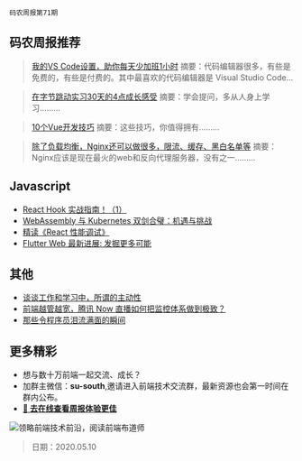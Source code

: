 `码农周报第71期`

## 码农周报推荐

> [我的VS Code设置，助你每天少加班1小时](https://mp.weixin.qq.com/s/IRNon57peN1PzitjmhKV_A)
> 摘要：代码编辑器很多，有些是免费的，有些是付费的。其中最喜欢的代码编辑器是 Visual Studio Code…

> [在字节跳动实习30天的4点成长感受](https://mp.weixin.qq.com/s/hTEhNDjXMRkkZ_bMzT7GZw)
> 摘要：学会提问，多从人身上学习………

> [10个Vue开发技巧](https://mp.weixin.qq.com/s/u74EFDxDs1LajKRlQguslQ)
> 摘要：这些技巧，你值得拥有………

> [除了负载均衡，Nginx还可以做很多，限流、缓存、黑白名单等](https://www.javascriptc.com/3986.html)
> 摘要：Nginx应该是现在最火的web和反向代理服务器，没有之一………

## Javascript

- [React Hook 实战指南！（1）](https://www.javascriptc.com/3828.html)
- [WebAssembly 与 Kubernetes 双剑合璧：机遇与挑战](https://www.javascriptc.com/3850.html)
- [精读《React 性能调试》](https://mp.weixin.qq.com/s/0ou2CBheEjdopL5DU9lv_g)
- [Flutter Web 最新进展: 发掘更多可能](https://mp.weixin.qq.com/s/NGqF2OTvsV1A2KLiMXE2PQ)


## 其他

- [谈谈工作和学习中，所谓的主动性](https://mp.weixin.qq.com/s/qB9phQwF8NulwSGINQz3yA)
- [前端越管越宽，腾讯 Now 直播如何把监控体系做到极致？](https://mp.weixin.qq.com/s/aqO55IyVCZzh9yhKuOKSCQ)
- [那些令程序员泪流满面的瞬间](https://mp.weixin.qq.com/s/M7ylsQE3jUCmwgfHIsCJGQ)


## 更多精彩

- 想与数十万前端一起交流、成长？
- 加群主微信：**su-south**,邀请进入前端技术交流群，最新资源也会第一时间在群内公布。
- **[:lollipop: 去在线查看周报体验更佳](https://www.javascriptc.com/category/javascript-weekly)**

![领略前端技术前沿，阅读前端布道师](https://user-images.githubusercontent.com/18324563/100540104-2b5d5a00-3276-11eb-90b4-1a8d6a4444b8.png)

> 日期：2020.05.10
